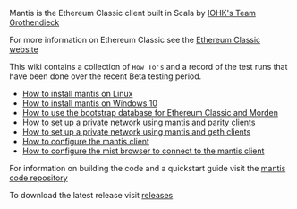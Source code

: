 Mantis is the Ethereum Classic client built in Scala by [IOHK's Team Grothendieck](https://iohk.io/projects/ethereum-classic/#team)

For more information on Ethereum Classic see the [Ethereum Classic website](https://ethereumclassic.github.io/)

This wiki contains a collection of `How To's` and a record of the test runs that have been done over the recent  Beta testing period.  

- [How to install mantis on Linux](Install-Client-on-Linux-Optionally-Using-Bootstrap-Chain-Database)
- [How to install mantis on Windows 10](Install-Mantis-on-Windows-10-Optionally-Using-Bootstrap-Database)
- [How to use the bootstrap database for Ethereum Classic and Morden](Bootstrap-Database-Download-Links)
- [How to set up a private network using mantis and parity clients](Example-Configuration-for-Private-Network-Using-Parity)
- [How to set up a private network using mantis and geth clients](Create-a-Private-Network-Using-geth-and-mantis-Clients)
- [How to configure the mantis client](general_configuration)
- [How to configure the mist browser to connect to the mantis client]()


For information on building the code and a quickstart guide visit the [mantis code repository](https://github.com/input-output-hk/etc-client)

To download the latest release visit [releases](https://github.com/input-output-hk/etc-client/releases)